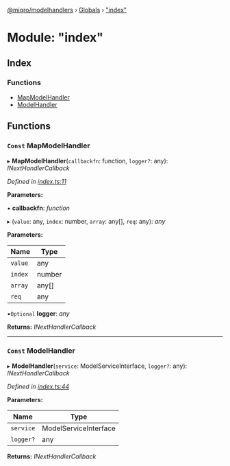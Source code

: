 [@miqro/modelhandlers](../README.md) › [Globals](../globals.md) › ["index"](_index_.md)

# Module: "index"

## Index

### Functions

* [MapModelHandler](_index_.md#const-mapmodelhandler)
* [ModelHandler](_index_.md#const-modelhandler)

## Functions

### `Const` MapModelHandler

▸ **MapModelHandler**(`callbackfn`: function, `logger?`: any): *INextHandlerCallback*

*Defined in [index.ts:11](https://github.com/claukers/miqro-sequelize-express/blob/574587d/src/index.ts#L11)*

**Parameters:**

▪ **callbackfn**: *function*

▸ (`value`: any, `index`: number, `array`: any[], `req`: any): *any*

**Parameters:**

Name | Type |
------ | ------ |
`value` | any |
`index` | number |
`array` | any[] |
`req` | any |

▪`Optional`  **logger**: *any*

**Returns:** *INextHandlerCallback*

___

### `Const` ModelHandler

▸ **ModelHandler**(`service`: ModelServiceInterface, `logger?`: any): *INextHandlerCallback*

*Defined in [index.ts:44](https://github.com/claukers/miqro-sequelize-express/blob/574587d/src/index.ts#L44)*

**Parameters:**

Name | Type |
------ | ------ |
`service` | ModelServiceInterface |
`logger?` | any |

**Returns:** *INextHandlerCallback*
